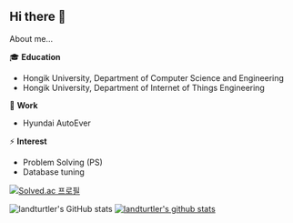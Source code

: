 ## Hi there 👋

About me...

🎓 **Education**
- Hongik University, Department of Computer Science and Engineering
- Hongik University, Department of Internet of Things Engineering


💼 **Work**
- Hyundai AutoEver


⚡ **Interest**
- Problem Solving (PS)
- Database tuning 

[![Solved.ac
프로필](http://mazassumnida.wtf/api/mini/generate_badge?boj=buc03226)](https://solved.ac/buc03226)

![landturtler's GitHub stats](https://github-readme-stats.vercel.app/api?username=landturtler&theme=dracula&show_icons=true)
[![landturtler's github stats](https://github-readme-stats.vercel.app/api/top-langs/?username=landturtler&theme=dracula&show_icons=true&hide_border=true&title_color=f362bd&icon_color=f362bd&layout=compact)](https://github.com/landturtler)

<!--
**landturtler/landturtler** is a ✨ _special_ ✨ repository because its `README.md` (this file) appears on your GitHub profile.

Here are some ideas to get you started:

- 🔭 I’m currently working on ...
- 🌱 I’m currently learning ...
- 👯 I’m looking to collaborate on ...
- 🤔 I’m looking for help with ...
- 💬 Ask me about ...
- 📫 How to reach me: ...
- 😄 Pronouns: ...
- ⚡ Fun fact: ...
-->
